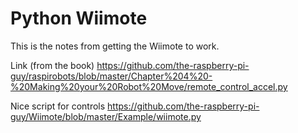 # Python Wiimote

This is the notes from getting the Wiimote to work.

Link (from the book)
https://github.com/the-raspberry-pi-guy/raspirobots/blob/master/Chapter%204%20-%20Making%20your%20Robot%20Move/remote_control_accel.py

Nice script for controls
https://github.com/the-raspberry-pi-guy/Wiimote/blob/master/Example/wiimote.py